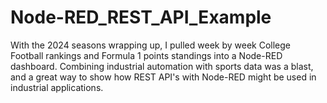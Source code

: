 # Node-RED_REST_API_Example
With the 2024 seasons wrapping up, I pulled week by week College Football rankings and Formula 1 points standings into a Node-RED dashboard. Combining industrial automation with sports data was a blast, and a great way to show how REST API's with Node-RED might be used in industrial applications.
